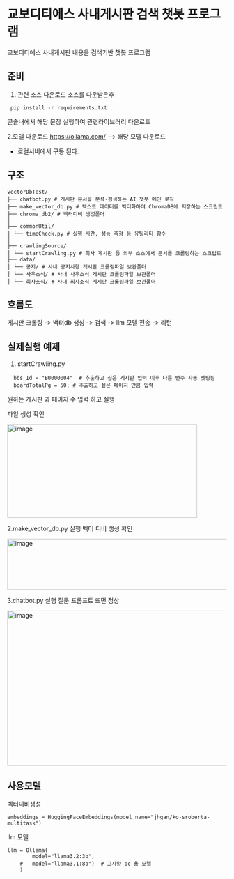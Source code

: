 # 교보디티에스 사내게시판 검색 챗봇 프로그램

교보디티에스 사내게시판 내용을 검색기반 챗봇 프로그램

## 준비

1. 관련 소스 다운로드 
소스를 다운받은후 

```
 pip install -r requirements.txt 
```
콘솔내에서 해당 문장 실행하여 관련라이브러리 다운로드 

2.모델 다운로드 
https://ollama.com/  --> 해당 모델 다운로드
* 로컬서버에서 구동 된다.

## 구조

```
vectorDbTest/
├── chatbot.py # 게시판 문서를 분석·검색하는 AI 챗봇 메인 로직
├── make_vector_db.py # 텍스트 데이터를 벡터화하여 ChromaDB에 저장하는 스크립트
├── chroma_db2/ # 벡터디비 생성폴더
│
├── commonUtil/
│ └── timeCheck.py # 실행 시간, 성능 측정 등 유틸리티 함수
│
├── crawlingSource/
│ └── startCrawling.py # 회사 게시판 등 외부 소스에서 문서를 크롤링하는 스크립트
├── data/
│ └── 공지/ # 사내 공지사항 게시판 크롤링파일 보관폴더
│ └── 사우소식/ # 사내 사우소식 게시판 크롤링파일 보관폴더
│ └── 회사소식/ # 사내 회사소식 게시판 크롤링파일 보관폴더
```


## 흐름도
 게시판 크롤링 -> 백터db 생성 -> 검색 -> llm 모델 전송 -> 리턴 


## 실제실행 예제 
 1. startCrawling.py 
``` 
  bbs_Id = "B0000004"  # 추출하고 싶은 게시판 입력 이후 다른 변수 자동 셋팅됨
  boardTotalPg = 50; # 추출하고 싶은 페이지 만큼 입력 
```
원하는 게시판 과 페이지 수 입력 하고 실행

파일 생성 확인 

<img width="436" height="215" alt="image" src="https://github.com/user-attachments/assets/555533e9-647c-4bd9-b7bb-3c9de85a5edf" />

2.make_vector_db.py 실행
 벡터 디비 생성 확인 
 
 <img width="549" height="117" alt="image" src="https://github.com/user-attachments/assets/e231071e-8a98-407a-bf2e-7aa08945c91a" />

3.chatbot.py 실행 
 질문 프롬프트 뜨면 정상
 
<img width="892" height="356" alt="image" src="https://github.com/user-attachments/assets/bc31a238-b3a9-49ff-9a2c-cc7515d5fb8f" />


## 사용모델 
벡터디비생성 
```
embeddings = HuggingFaceEmbeddings(model_name="jhgan/ko-sroberta-multitask")
```
llm 모델
```
llm = Ollama(
        model="llama3.2:3b",
    #   model="llama3.1:8b")  # 고사양 pc 용 모델 
    )
```
